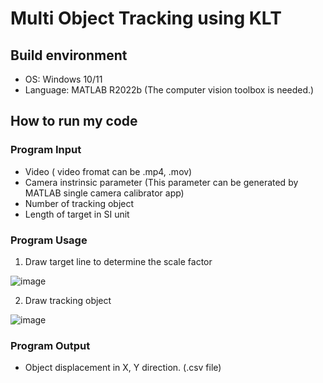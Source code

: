 # Multi Object Tracking using KLT

## Build environment

* OS: Windows 10/11
* Language: MATLAB R2022b (The computer vision toolbox is needed.)

## How to run my code
### Program Input

* Video ( video fromat can be .mp4, .mov)
* Camera instrinsic parameter (This parameter can be generated by MATLAB single camera calibrator app)
* Number of tracking object
* Length of target in SI unit

### Program Usage

1. Draw target line to determine the scale factor

![image](https://github.com/HelloChengEn/Multi-Object-Tracking-using-KLT/blob/main/figures/drawLine.png)

2. Draw tracking object 

![image](https://github.com/HelloChengEn/Multi-Object-Tracking-using-KLT/blob/main/figures/object%20tracking.png)

### Program Output

* Object displacement in X, Y direction. (.csv file)
